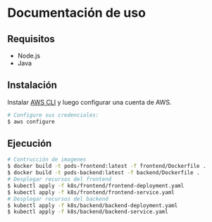 # Documentación de uso

## Requisitos

- Node.js
- Java

## Instalación

Instalar [AWS CLI](https://aws.amazon.com/es/cli/) y luego configurar una cuenta de AWS.

```bash
# Configure sus credenciales:
$ aws configure
```

## Ejecución

```bash
# Contrucción de imagenes
$ docker build -t pods-frontend:latest -f frontend/Dockerfile .
$ docker build -t pods-backend:latest -f backend/Dockerfile .
# Desplegar recursos del frontend
$ kubectl apply -f k8s/frontend/frontend-deployment.yaml
$ kubectl apply -f k8s/frontend/frontend-service.yaml
# Desplegar recursos del backend
$ kubectl apply -f k8s/backend/backend-deployment.yaml
$ kubectl apply -f k8s/backend/backend-service.yaml
```
